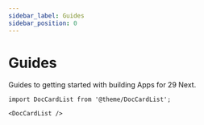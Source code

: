 ```yaml
---
sidebar_label: Guides
sidebar_position: 0
---
```

# Guides

Guides to getting started with building Apps for 29 Next.

```mdx-code-block
import DocCardList from '@theme/DocCardList';

<DocCardList />
```
